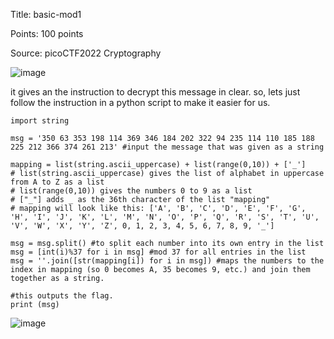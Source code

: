 Title: basic-mod1

Points: 100 points

Source: picoCTF2022 Cryptography

![image](https://github.com/eugeneowh/picoCTF/assets/91729496/e6b47087-193b-4527-ad83-1921b4e75fcc)

it gives an the instruction to decrypt this message in clear. so, lets just follow the instruction in a python script to make it easier for us.

```
import string

msg = '350 63 353 198 114 369 346 184 202 322 94 235 114 110 185 188 225 212 366 374 261 213' #input the message that was given as a string

mapping = list(string.ascii_uppercase) + list(range(0,10)) + ['_']
# list(string.ascii_uppercase) gives the list of alphabet in uppercase from A to Z as a list
# list(range(0,10)) gives the numbers 0 to 9 as a list
# ["_"] adds _ as the 36th character of the list "mapping"
# mapping will look like this: ['A', 'B', 'C', 'D', 'E', 'F', 'G', 'H', 'I', 'J', 'K', 'L', 'M', 'N', 'O', 'P', 'Q', 'R', 'S', 'T', 'U', 'V', 'W', 'X', 'Y', 'Z', 0, 1, 2, 3, 4, 5, 6, 7, 8, 9, '_']

msg = msg.split() #to split each number into its own entry in the list
msg = [int(i)%37 for i in msg] #mod 37 for all entries in the list
msg = ''.join([str(mapping[i]) for i in msg]) #maps the numbers to the index in mapping (so 0 becomes A, 35 becomes 9, etc.) and join them together as a string.

#this outputs the flag.
print (msg)
```

![image](https://github.com/eugeneowh/picoCTF/assets/91729496/4cef2367-05dc-45f6-b035-d911d411305e)
